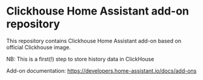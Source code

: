 # Clickhouse Home Assistant add-on repository

This repository contains Clickhouse Home Assistant add-on based on official Clickhouse image.

NB: This is a first(!) step to store history data in ClickHouse

Add-on documentation: <https://developers.home-assistant.io/docs/add-ons>

